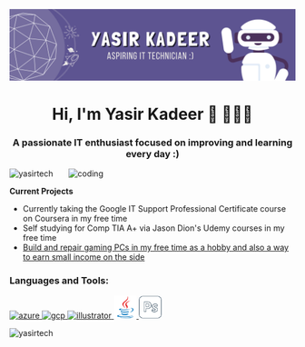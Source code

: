 ![logo](https://github.com/YasirTech/YasirTech/blob/main/Yasir%20Banner.png)
<h1 align="center">Hi, I'm Yasir Kadeer 👋 👨🏽‍💻 </h1>
<h3 align="center">A passionate IT enthusiast focused on improving and learning every day :)</h3>

<img align="right" alt="coding" width="400" src="https://camo.githubusercontent.com/2366b34bb903c09617990fb5fff4622f3e941349e846ddb7e73df872a9d21233/68747470733a2f2f63646e2e6472696262626c652e636f6d2f75736572732f3733303730332f73637265656e73686f74732f363538313234332f6176656e746f2e676966">

<p align="left"> <img src="https://komarev.com/ghpvc/?username=yasirtech&label=Profile%20views&color=0e75b6&style=flat" alt="yasirtech" /> </p>
<b> Current Projects </b>

- Currently taking the Google IT Support Professional Certificate course on Coursera in my free time
- Self studying for Comp TIA A+ via Jason Dion's Udemy courses in my free time
- [Build and repair gaming PCs in my free time as a hobby and also a way to earn small income on the side](https://github.com/YasirTech/computer-hardware)
  
<h3 align="left">Languages and Tools:</h3>
<p align="left"> <a href="https://azure.microsoft.com/en-in/" target="_blank" rel="noreferrer"> <img src="https://www.vectorlogo.zone/logos/microsoft_azure/microsoft_azure-icon.svg" alt="azure" width="40" height="40"/> </a> <a href="https://cloud.google.com" target="_blank" rel="noreferrer"> <img src="https://www.vectorlogo.zone/logos/google_cloud/google_cloud-icon.svg" alt="gcp" width="40" height="40"/> </a> <a href="https://www.adobe.com/in/products/illustrator.html" target="_blank" rel="noreferrer"> <img src="https://www.vectorlogo.zone/logos/adobe_illustrator/adobe_illustrator-icon.svg" alt="illustrator" width="40" height="40"/> </a> <a href="https://www.java.com" target="_blank" rel="noreferrer"> <img src="https://raw.githubusercontent.com/devicons/devicon/master/icons/java/java-original.svg" alt="java" width="40" height="40"/> </a> <a href="https://www.photoshop.com/en" target="_blank" rel="noreferrer"> <img src="https://raw.githubusercontent.com/devicons/devicon/master/icons/photoshop/photoshop-line.svg" alt="photoshop" width="40" height="40"/> </a> </p>

<p><img align="left" src="https://github-readme-streak-stats.herokuapp.com/?user=yasirtech&" alt="yasirtech" /> </p>

